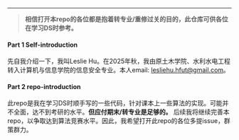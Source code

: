 ***
>**相信打开本repo的各位都是抱着转专业/重修过关的目的，此仓库可供各位在学习DS时参考。**

#### Part 1 Self-introduction
  先自我介绍一下，我叫Leslie Hu。在2025年秋，我由原土木学院、水利水电工程转入计算机与信息学院的信息安全专业。本人email: lesliehu.hfut@gmail.com。

#### Part 2 repo-introduction
  此repo是我在学习DS时顺手写的一些代码，针对课本上一些算法的实现。可能并不全面，达不到考研的水平。**但应付期末/转专业是足够的。** 后续我将继续完善本repo，以争取达到算法竞赛水平。因此，我希望打开此repo的各位多提issue，群策群力。
  
